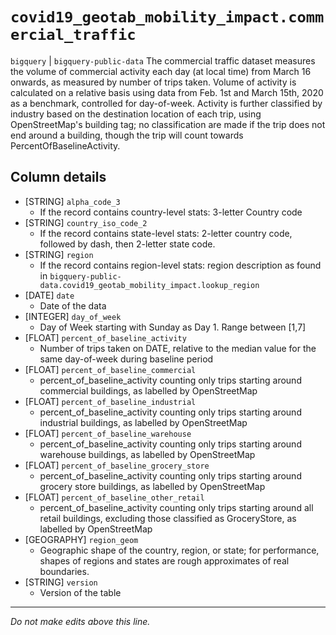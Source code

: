 # `covid19_geotab_mobility_impact.commercial_traffic`
`bigquery` | `bigquery-public-data`
The commercial traffic dataset measures the volume of commercial activity each day (at local time) from March 16 onwards, as measured by number of trips taken. Volume of activity is calculated on a relative basis using data from Feb. 1st and March 15th, 2020 as a benchmark, controlled for day-of-week. Activity is further classified by industry based on the destination location of each trip, using OpenStreetMap's building tag; no classification are made if the trip does not end around a building, though the trip will count towards PercentOfBaselineActivity.

## Column details
* [STRING]    `alpha_code_3`
  - If the record contains country-level stats: 3-letter Country code
* [STRING]    `country_iso_code_2`
  - If the record contains state-level stats: 2-letter country code, followed by dash, then 2-letter state code.
* [STRING]    `region`
  - If the record contains region-level stats: region description as found in `bigquery-public-data.covid19_geotab_mobility_impact.lookup_region`
* [DATE]      `date`
  - Date of the data
* [INTEGER]   `day_of_week`
  - Day of Week starting with Sunday as Day 1. Range between [1,7]
* [FLOAT]     `percent_of_baseline_activity`
  - Number of trips taken on DATE, relative to the median value for the same day-of-week during baseline period
* [FLOAT]     `percent_of_baseline_commercial`
  - percent_of_baseline_activity counting only trips starting around commercial buildings, as labelled by OpenStreetMap
* [FLOAT]     `percent_of_baseline_industrial`
  - percent_of_baseline_activity counting only trips starting around industrial buildings, as labelled by OpenStreetMap
* [FLOAT]     `percent_of_baseline_warehouse`
  - percent_of_baseline_activity counting only trips starting around warehouse buildings, as labelled by OpenStreetMap
* [FLOAT]     `percent_of_baseline_grocery_store`
  - percent_of_baseline_activity counting only trips starting around grocery store buildings, as labelled by OpenStreetMap
* [FLOAT]     `percent_of_baseline_other_retail`
  - percent_of_baseline_activity counting only trips starting around all retail buildings, excluding those classified as GroceryStore, as labelled by OpenStreetMap
* [GEOGRAPHY] `region_geom`
  - Geographic shape of the country, region, or state; for performance, shapes of regions and states are rough approximates of real boundaries.
* [STRING]    `version`
  - Version of the table

-------------------------------------------------------------------------------
*Do not make edits above this line.*
